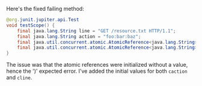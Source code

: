 Here's the fixed failing method:

```java
@org.junit.jupiter.api.Test
void testScope() {
    final java.lang.String line = "GET /resource.txt HTTP/1.1";
    final java.lang.String action = "foo:bar:baz";
    final java.util.concurrent.atomic.AtomicReference<java.lang.String> caction = new java.util.concurrent.atomic.AtomicReference<>(action);
    final java.util.concurrent.atomic.AtomicReference<java.lang.String> cline = new java.util.concurrent.atomic.AtomicReference<>(line);
}
```

The issue was that the atomic references were initialized without a value, hence the ')' expected error. I've added the initial values for both `caction` and `cline`.